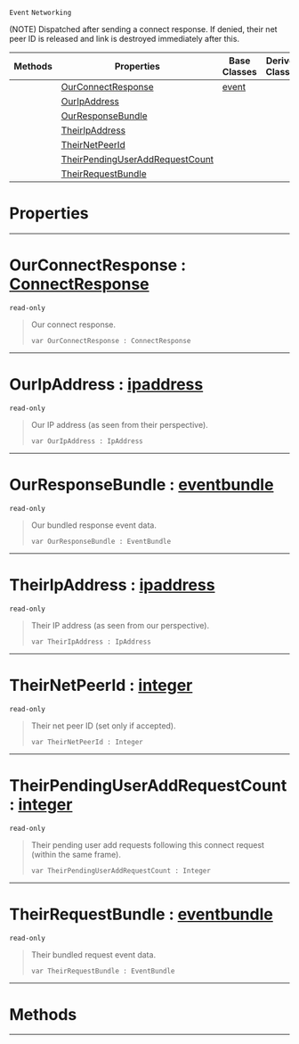  `Event` `Networking`



(NOTE) Dispatched after sending a connect response. If denied, their net peer ID is released and link is destroyed immediately after this.

|Methods|Properties|Base Classes|Derived Classes|
|---|---|---|---|
| |[ OurConnectResponse](https://github.com/zeroengineteam/ZeroDocs/blob/master/code_reference/class_reference/netpeersentconnectresponse.markdown#ourconnectresponse-zero)|[event](https://github.com/zeroengineteam/ZeroDocs/blob/master/code_reference/class_reference/event.markdown)| |
| |[ OurIpAddress](https://github.com/zeroengineteam/ZeroDocs/blob/master/code_reference/class_reference/netpeersentconnectresponse.markdown#ouripaddress-zero-engine)| | |
| |[ OurResponseBundle](https://github.com/zeroengineteam/ZeroDocs/blob/master/code_reference/class_reference/netpeersentconnectresponse.markdown#ourresponsebundle-zero-e)| | |
| |[ TheirIpAddress](https://github.com/zeroengineteam/ZeroDocs/blob/master/code_reference/class_reference/netpeersentconnectresponse.markdown#theiripaddress-zero-engi)| | |
| |[ TheirNetPeerId](https://github.com/zeroengineteam/ZeroDocs/blob/master/code_reference/class_reference/netpeersentconnectresponse.markdown#theirnetpeerid-zero-engi)| | |
| |[ TheirPendingUserAddRequestCount](https://github.com/zeroengineteam/ZeroDocs/blob/master/code_reference/class_reference/netpeersentconnectresponse.markdown#theirpendinguseraddreque)| | |
| |[ TheirRequestBundle](https://github.com/zeroengineteam/ZeroDocs/blob/master/code_reference/class_reference/netpeersentconnectresponse.markdown#theirrequestbundle-zero)| | |


 #  Properties


---  
 #  OurConnectResponse : [ConnectResponse](https://github.com/zeroengineteam/ZeroDocs/blob/master/code_reference/enum_reference.markdown#connectresponse)

 `read-only`

> Our connect response.
> ``` lang=cpp, name=Nada
> var OurConnectResponse : ConnectResponse


---  
 #  OurIpAddress : [ipaddress](https://github.com/zeroengineteam/ZeroDocs/blob/master/code_reference/class_reference/ipaddress.markdown)

 `read-only`

> Our IP address (as seen from their perspective).
> ``` lang=cpp, name=Nada
> var OurIpAddress : IpAddress


---  
 #  OurResponseBundle : [eventbundle](https://github.com/zeroengineteam/ZeroDocs/blob/master/code_reference/class_reference/eventbundle.markdown)

 `read-only`

> Our bundled response event data.
> ``` lang=cpp, name=Nada
> var OurResponseBundle : EventBundle


---  
 #  TheirIpAddress : [ipaddress](https://github.com/zeroengineteam/ZeroDocs/blob/master/code_reference/class_reference/ipaddress.markdown)

 `read-only`

> Their IP address (as seen from our perspective).
> ``` lang=cpp, name=Nada
> var TheirIpAddress : IpAddress


---  
 #  TheirNetPeerId : [integer](https://github.com/zeroengineteam/ZeroDocs/blob/master/code_reference/nada_base_types/integer.markdown)

 `read-only`

> Their net peer ID (set only if accepted).
> ``` lang=cpp, name=Nada
> var TheirNetPeerId : Integer


---  
 #  TheirPendingUserAddRequestCount : [integer](https://github.com/zeroengineteam/ZeroDocs/blob/master/code_reference/nada_base_types/integer.markdown)

 `read-only`

> Their pending user add requests following this connect request (within the same frame).
> ``` lang=cpp, name=Nada
> var TheirPendingUserAddRequestCount : Integer


---  
 #  TheirRequestBundle : [eventbundle](https://github.com/zeroengineteam/ZeroDocs/blob/master/code_reference/class_reference/eventbundle.markdown)

 `read-only`

> Their bundled request event data.
> ``` lang=cpp, name=Nada
> var TheirRequestBundle : EventBundle


---  
 #  Methods


---  
 

 
